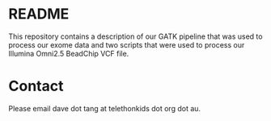 # README

This repository contains a description of our GATK pipeline that was used to process our exome data and two scripts that were used to process our Illumina Omni2.5 BeadChip VCF file.

# Contact

Please email dave dot tang at telethonkids dot org dot au.

